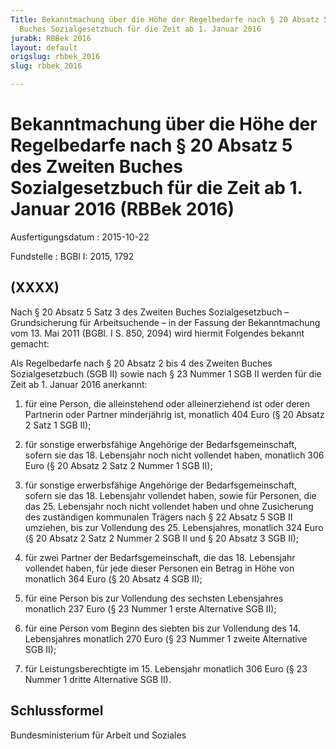 ```yaml
---
Title: Bekanntmachung über die Höhe der Regelbedarfe nach § 20 Absatz 5 des Zweiten
  Buches Sozialgesetzbuch für die Zeit ab 1. Januar 2016
jurabk: RBBek 2016
layout: default
origslug: rbbek_2016
slug: rbbek_2016

---
```


# Bekanntmachung über die Höhe der Regelbedarfe nach § 20 Absatz 5 des Zweiten Buches Sozialgesetzbuch für die Zeit ab 1. Januar 2016 (RBBek 2016)

Ausfertigungsdatum
:   2015-10-22

Fundstelle
:   BGBl I: 2015, 1792


## (XXXX)

Nach § 20 Absatz 5 Satz 3 des Zweiten Buches Sozialgesetzbuch – Grundsicherung für Arbeitsuchende – in der Fassung der Bekanntmachung vom 13. Mai 2011 (BGBl. I S. 850, 2094) wird hiermit Folgendes bekannt gemacht:

Als Regelbedarfe nach § 20 Absatz 2 bis 4 des Zweiten Buches Sozialgesetzbuch (SGB II) sowie nach § 23 Nummer 1 SGB II werden für die Zeit ab 1. Januar 2016 anerkannt:

1.  für eine Person, die alleinstehend oder alleinerziehend ist oder deren Partnerin oder Partner minderjährig ist, monatlich 404 Euro (§ 20 Absatz 2 Satz 1 SGB II);


2.  für sonstige erwerbsfähige Angehörige der Bedarfsgemeinschaft, sofern sie das 18. Lebensjahr noch nicht vollendet haben, monatlich 306 Euro (§ 20 Absatz 2 Satz 2 Nummer 1 SGB II);


3.  für sonstige erwerbsfähige Angehörige der Bedarfsgemeinschaft, sofern sie das 18. Lebensjahr vollendet haben, sowie für Personen, die das 25. Lebensjahr noch nicht vollendet haben und ohne Zusicherung des zuständigen kommunalen Trägers nach § 22 Absatz 5 SGB II umziehen, bis zur Vollendung des 25. Lebensjahres, monatlich 324 Euro (§ 20 Absatz 2 Satz 2 Nummer 2 SGB II und § 20 Absatz 3 SGB II);


4.  für zwei Partner der Bedarfsgemeinschaft, die das 18. Lebensjahr vollendet haben, für jede dieser Personen ein Betrag in Höhe von monatlich 364 Euro (§ 20 Absatz 4 SGB II);


5.  für eine Person bis zur Vollendung des sechsten Lebensjahres monatlich 237 Euro (§ 23 Nummer 1 erste Alternative SGB II);


6.  für eine Person vom Beginn des siebten bis zur Vollendung des 14. Lebensjahres monatlich 270 Euro (§ 23 Nummer 1 zweite Alternative SGB II);


7.  für Leistungsberechtigte im 15. Lebensjahr monatlich 306 Euro (§ 23 Nummer 1 dritte Alternative SGB II).





## Schlussformel

Bundesministerium für Arbeit und Soziales


